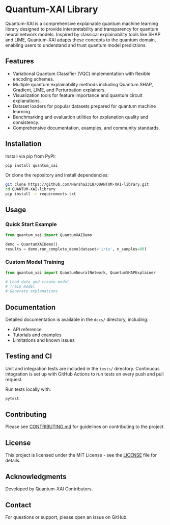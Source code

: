 # Quantum-XAI Library

Quantum-XAI is a comprehensive explainable quantum machine learning library designed to provide interpretability and transparency for quantum neural network models. Inspired by classical explainability tools like SHAP and LIME, Quantum-XAI adapts these concepts to the quantum domain, enabling users to understand and trust quantum model predictions.

## Features

- Variational Quantum Classifier (VQC) implementation with flexible encoding schemes.
- Multiple quantum explainability methods including Quantum SHAP, Gradient, LIME, and Perturbation explainers.
- Visualization tools for feature importance and quantum circuit explanations.
- Dataset loaders for popular datasets prepared for quantum machine learning.
- Benchmarking and evaluation utilities for explanation quality and consistency.
- Comprehensive documentation, examples, and community standards.

## Installation

Install via pip from PyPI:

```bash
pip install quantum_xai
```

Or clone the repository and install dependencies:

```bash
git clone https://github.com/Harsha2318/QUANTUM-XAI-library.git
cd QUANTUM-XAI-library
pip install -r requirements.txt
```

## Usage

### Quick Start Example

```python
from quantum_xai import QuantumXAIDemo

demo = QuantumXAIDemo()
results = demo.run_complete_demo(dataset='iris', n_samples=80)
```

### Custom Model Training

```python
from quantum_xai import QuantumNeuralNetwork, QuantumSHAPExplainer

# Load data and create model
# Train model
# Generate explanations
```

## Documentation

Detailed documentation is available in the `docs/` directory, including:

- API reference
- Tutorials and examples
- Limitations and known issues

## Testing and CI

Unit and integration tests are included in the `tests/` directory. Continuous integration is set up with GitHub Actions to run tests on every push and pull request.

Run tests locally with:

```bash
pytest
```

## Contributing

Please see [CONTRIBUTING.md](CONTRIBUTING.md) for guidelines on contributing to the project.

## License

This project is licensed under the MIT License - see the [LICENSE](LICENSE) file for details.

## Acknowledgments

Developed by Quantum-XAI Contributors.

## Contact

For questions or support, please open an issue on GitHub.
